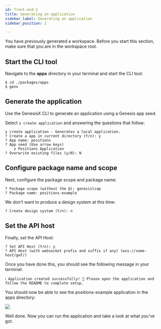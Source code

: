 ```yaml
---
id: front-end-2
title: Generating an application
sidebar_label: Generating an application
sidebar_position: 2

---
```




You have previously generated a workspace. Before you start this section, make sure that you are in the workspace root.

## Start the CLI tool
Navigate to the **apps** directory in your terminal and start the CLI tool:
```
$ cd ./packages/apps
$ genx
```

## Generate the application
Use the GenesisX CLI to generate an application using a Genesis app seed. 

Select `❯ create application` and answering the questions that follow:

```
❯ create application - Generates a local application.
? Create a app in current directory (Y/n): y
? App name: positions
? App seed (Use arrow keys)
    ❯ Positions Application
? Overwrite existing files (y/N): N
```

## Configure package name and scope
Next, configure the package scope and package name:
<!-- TODO: this package name need to be foundation-ui? -->
```
? Package scope (without the @): genesislcap
? Package name: positions-example
```

We don't want to produce a design system at this time:
```
? Create design system (Y/n): n
```

## Set the API host
Finally, set the API Host:
<!-- TODO: what will the user set the API Host to? -->
```
? Set API Host (Y/n): y
? API Host (with websocket prefix and suffix if any) (wss://some-host/gwf/) 
```

Once you have done this, you should see the following message in your terminal:
```
ℹ Application created successfully! 🎉 Please open the application and follow the README to complete setup.
```
You should now be able to see the positions-example application in the apps directory:

![](/img/btfe--positions-exampleb--dir.png)

Well done. Now you can run the application and take a look at what you've got.

